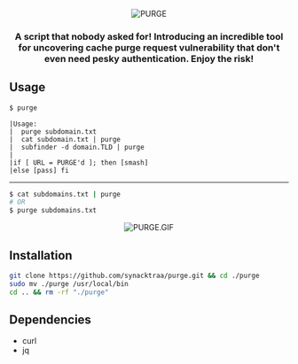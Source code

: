 <p align="center">
<img src="https://imgur.com/w993TXD.png" alt="PURGE"/>
</p>

<h3 align="center">
A script that nobody asked for! Introducing an incredible tool for uncovering cache purge request vulnerability that don't even need pesky authentication. Enjoy the risk! 
</h3>

##  Usage

```bash
$ purge
```

```
|Usage:
|  purge subdomain.txt
|  cat subdomain.txt | purge
|  subfinder -d domain.TLD | purge
|
|if [ URL = PURGE'd ]; then [smash]
|else [pass] fi
```
---

```bash
$ cat subdomains.txt | purge
# OR
$ purge subdomains.txt
```

<p align="center">
<img src="https://imgur.com/zPULziG.fig" alt="PURGE.GIF"/>
</p>

##  Installation

```bash
git clone https://github.com/synacktraa/purge.git && cd ./purge
sudo mv ./purge /usr/local/bin
cd .. && rm -rf "./purge"
```

##  Dependencies

- curl
- jq

